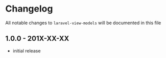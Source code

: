 # Changelog

All notable changes to `laravel-view-models` will be documented in this file

## 1.0.0 - 201X-XX-XX

- initial release
